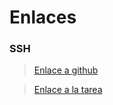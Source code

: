 # Enlaces

### SSH
> [Enlace a github](https://github.com/Arzeld/PortfolioDAW/blob/main/UD4/Ejercicios/Pr%C3%A1ctica%20SSH%20Manuel%20Arciel.pdf)

> [Enlace a la tarea](https://classroom.google.com/c/NjIwOTMzNTMyNTU3/a/NjM1MzUyNjAxMjM5/details)
